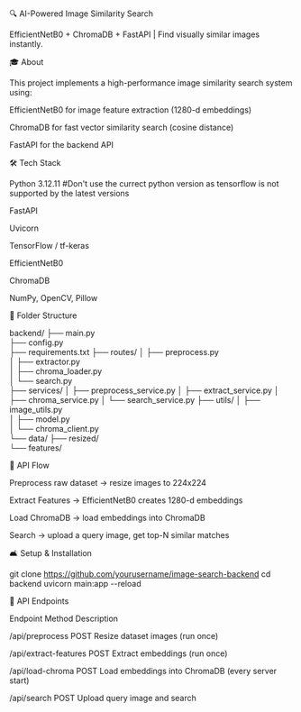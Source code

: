🔍 AI-Powered Image Similarity Search

EfficientNetB0 + ChromaDB + FastAPI | Find visually similar images instantly.

🎓 About

This project implements a high-performance image similarity search system using:

EfficientNetB0 for image feature extraction (1280-d embeddings)

ChromaDB for fast vector similarity search (cosine distance)

FastAPI for the backend API

🛠️ Tech Stack

Python 3.12.11 #Don't use the currect python version as tensorflow is not supported by the latest versions     

FastAPI

Uvicorn

TensorFlow / tf-keras

EfficientNetB0

ChromaDB

NumPy, OpenCV, Pillow

📁 Folder Structure

backend/
├── main.py                  
├── config.py                
├── requirements.txt
├── routes/
│   ├── preprocess.py        
│   ├── extractor.py         
│   ├── chroma_loader.py     
│   └── search.py            
├── services/
│   ├── preprocess_service.py
│   ├── extract_service.py
│   ├── chroma_service.py
│   └── search_service.py
├── utils/
│   ├── image_utils.py       
│   ├── model.py             
│   └── chroma_client.py     
└── data/
    ├── resized/             
    └── features/            

    
🔄 API Flow

Preprocess raw dataset → resize images to 224x224

Extract Features → EfficientNetB0 creates 1280-d embeddings

Load ChromaDB → load embeddings into ChromaDB

Search → upload a query image, get top-N similar matches

🛋️ Setup & Installation

git clone https://github.com/yourusername/image-search-backend
cd backend
uvicorn main:app --reload

📡 API Endpoints

Endpoint              Method     Description

/api/preprocess        POST      Resize dataset images (run once)

/api/extract-features  POST      Extract embeddings (run once)

/api/load-chroma       POST      Load embeddings into ChromaDB (every server start)

/api/search            POST      Upload query image and search